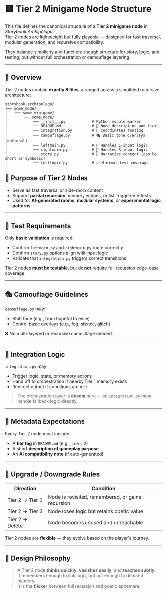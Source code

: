 <!-- Save to: storybook_archipelago/tier_2_minigame_node_structure.md -->

# 🟨 Tier 2 Minigame Node Structure

This file defines the canonical structure of a **Tier 2 minigame node** in *Storybook Archipelago*.  
Tier 2 nodes are lightweight but fully playable — designed for fast traversal, modular generation, and recursive compatibility.

They balance simplicity and function: enough structure for story, logic, and testing, but without full orchestration or camouflage layering.

---

## 🧾 Overview

Tier 2 nodes contain **exactly 8 files**, arranged across a simplified recursive architecture:

```plaintext
storybook_archipelago/
├── some_mode/
│   └── some_minigame/
│       └── some_node/
│           ├── __init__.py            # Python module marker
│           ├── README.md              # 📘 Node description and tier
│           ├── integration.py         # 🧠 Coordinates routing
│           ├── camouflage.py          # 🎭 Basic tone overlays (optional)
│           ├── leftmain.py            # 🔁 Handles L-input logic
│           ├── rightmain.py           # 🔁 Handles R-input logic
│           ├── story.py               # 📖 Narrative content (can be short or symbolic)
│           └── testlogic.py           # ✅ Minimal test coverage
```

## 🧱 Purpose of Tier 2 Nodes

- Serve as fast traversal or side-room content  
- Support **partial recursion**, memory echoes, or list-triggered effects  
- Used for **AI-generated rooms**, **modular systems**, or **experimental logic patterns**

---

## 🧪 Test Requirements

Only **basic validation** is required:

- Confirm `leftmain.py` and `rightmain.py` route correctly  
- Confirm `story.py` options align with input logic  
- Validate that `integration.py` triggers correct transitions  

Tier 2 nodes **must be testable**, but do **not** require full recursion edge-case coverage.

---

## 🎭 Camouflage Guidelines

`camouflage.py` may:

- Shift tone (e.g., from hopeful to eerie)  
- Control basic overlays (e.g., fog, silence, glitch)  

❌ No multi-layered or recursive camouflage needed.

---

## 🧠 Integration Logic

`integration.py` may:

- Trigger logic, state, or memory actions  
- Hand off to orchestration if nearby Tier 1 memory exists  
- Redirect output if conditions are met  

> The orchestration layer is **absent** here — so `integration.py` must handle fallback logic directly.

---

## 📘 Metadata Expectations

Every Tier 2 node must include:

- A **tier tag** in `README.md` (e.g., `tier: 2`)  
- A short **description of gameplay purpose**  
- An **AI compatibility note** (if auto-generated)

---

## 🔄 Upgrade / Downgrade Rules

| Direction       | Condition                                            |
|-----------------|------------------------------------------------------|
| Tier 2 → Tier 1 | Node is revisited, remembered, or gains recursion   |
| Tier 2 → Tier 3 | Node loses logic but retains poetic value           |
| Tier 2 → Delete | Node becomes unused and unreachable                 |

Tier 2 nodes are **flexible** — they evolve based on the player's journey.

---

## 🧬 Design Philosophy

> A Tier 2 node **thinks quickly**, **vanishes easily**, and **teaches subtly**.  
> It remembers enough to link logic, but not enough to demand memory.  
> It is the **flicker** between full recursion and poetic ephemera.
